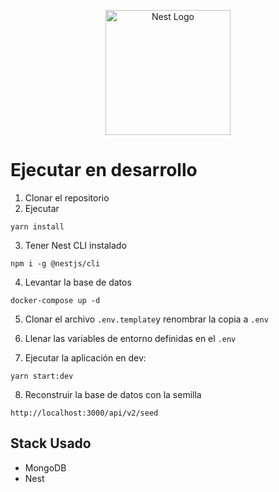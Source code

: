 <p align="center">
  <a href="http://nestjs.com/" target="blank"><img src="https://nestjs.com/img/logo-small.svg" width="200" alt="Nest Logo" /></a>
</p>

# Ejecutar en desarrollo

1. Clonar el repositorio
2. Ejecutar
```
yarn install
```
3. Tener Nest CLI instalado
```
npm i -g @nestjs/cli
```
4. Levantar la base de datos
```
docker-compose up -d
```
5. Clonar el archivo ```.env.template```y renombrar la copia a ```.env```

6. Llenar las variables de entorno definidas en el ```.env```

7. Ejecutar la aplicación en dev:
```
yarn start:dev
```
8. Reconstruir la base de datos con la semilla
```
http://localhost:3000/api/v2/seed
```

## Stack Usado
* MongoDB
* Nest
